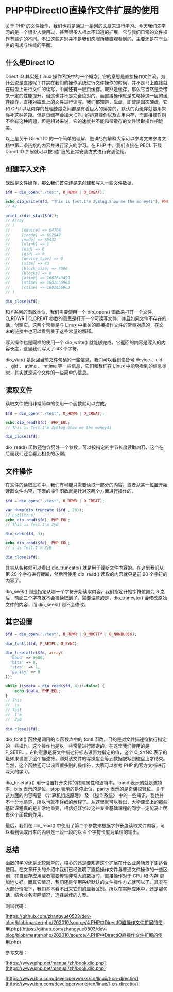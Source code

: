 # PHP中DirectIO直操作文件扩展的使用

关于 PHP 的文件操作，我们也将是通过一系列的文章来进行学习。今天我们先学习的是一个很少人使用过，甚至很多人根本不知道的扩展，它与我们日常的文件操作有些许的不同。不过这些差别并不是我们肉眼所能直观看到的，主要还是在于业务的需求与性能的平衡。

## 什么是Direct IO

Direct IO 其实是 Linux 操作系统中的一个概念。它的意思是直接操作文件流，为什么说是直接呢？其实在我们的操作系统进行文件操作的时候，并不是马上直接就在磁盘上进行文件的读写，中间还有一层页缓存。既然是缓存，那么它当然是会带来一定的性能提升，但这也并不是完全绝对的。而直接操作就是忽略掉这一层的缓存操作，直接对磁盘上的文件进行读写。我们都知道，磁盘，即使是固态硬盘，它和 CPU 以及内存的处理速度之间都是有着巨大的落差的，默认的页缓存就是用来弥补这种差距。但是页缓存会加大 CPU 的运算操作以及占用内存，而直接操作则不会有这种问题，但是相对来说，它的速度并不能和带缓存的文件读取操作相媲美。

以上是关于 Direct IO 的一个简单的理解，更详尽的解释大家可以参考文末参考文档中第二条链接的内容并进行深入的学习。在 PHP 中，我们直接在 PECL 下载 Direct IO 扩展就可以按照扩展的正常安装方式进行安装使用。

## 创建写入文件

既然是文件操作，那么我们首先还是来创建和写入一些文件数据。

```php
$fd = dio_open("./test", O_RDWR | O_CREAT);

echo dio_write($fd, "This is Test.I'm ZyBlog.Show me the money4i"), PHP_EOL;
// 43

print_r(dio_stat($fd));
// Array
// (
//     [device] => 64768
//     [inode] => 652548
//     [mode] => 35432
//     [nlink] => 1
//     [uid] => 0
//     [gid] => 0
//     [device_type] => 0
//     [size] => 43
//     [block_size] => 4096
//     [blocks] => 8
//     [atime] => 1602643459
//     [mtime] => 1602656963
//     [ctime] => 1602656963
// )

dio_close($fd);
```

和 f 系列的函数类似，我们需要使用一个 dio_open() 函数来打开一个文件，O_RDWR | O_CREAT 参数的意思是打开一个可读写文件，并且如果文件不存在的话，创建它。这两个常量是与 Linux 中相关的直接操作文件的常量对应的，在文末的链接中也可以看到关于这些常量的解释。

写入操作也是同样的使用一个 dio_write() 就能够完成，它返回的内容是写入的内容长度，这里我们写入了 43 个字符。

dio_stat() 是返回当前文件句柄的一些信息，我们可以看到设备号 device 、uid 、 gid 、 atime 、 mtime 等一些信息，它们和我们在 Linux 中能够看到的信息类似，其实就是这个文件的一些简单的信息。

## 读取文件

读取文件使用非常简单的使用一个函数就可以完成。

```php
$fd = dio_open("./test", O_RDWR | O_CREAT);

echo dio_read($fd), PHP_EOL;
// This is Test.I'm ZyBlog.Show me the money4i

dio_close($fd);
```

dio_read() 函数还包含另外一个参数，可以按指定的字节长度读取内容，这个在后面我们还会看到相关的示例。

## 文件操作

在文件的读取过程中，我们有可能只需要读取一部分的内容，或者从某一位置开始读取文件内容，下面的操作函数就是针对这两个方面进行操作的。

```php
$fd = dio_open("./test", O_RDWR | O_CREAT);

var_dump(dio_truncate ($fd , 20)); 
// bool(true)
echo dio_read($fd), PHP_EOL;
// This is Test.I'm ZyB

dio_seek($fd, 3); 

echo dio_read($fd), PHP_EOL;
// s is Test.I'm ZyB

dio_close($fd);
```

其实从名称就可以看出 dio_truncate() 就是用于截断文件内容的。在这里我们从第 20 个字符进行截断，然后再使用 dio_read() 读取的内容就只是前 20 个字符的内容了。

dio_seek() 则是指定从哪一个字符开始读取内容，我们指定开始字符位置为 3 之后，前面三个字符就不会被读取到了。需要注意的是，dio_truncate() 会修改原始文件的内容，而 dio_seek() 则不会修改。

## 其它设置

```php
$fd = dio_open('./test', O_RDWR | O_NOCTTY | O_NONBLOCK);

dio_fcntl($fd, F_SETFL, O_SYNC);

dio_tcsetattr($fd, array(
  'baud' => 9600,
  'bits' => 8,
  'stop'  => 1,
  'parity' => 0
));

while (($data = dio_read($fd, 4))!=false) {
    echo $data, PHP_EOL;
}
// This
//  is
// Test
// .I'm
//  ZyB

dio_close($fd);
```

dio_fcntl() 函数是调用的 c 函数库中的 fcntl 函数，目的是对文件描述符执行指定的一些操作，这个操作也是以一些常量进行固定的，在这里我们使用的是 F_SETFL ，它的意思是将文件描述符标志设置为指定的值，这个 O_SYNC 表示的是如果设置了这个描述符，则对该文件的写操盘会等到数据被写到磁盘上才结束。当然，这个函数还可以设置很多别的操作符，大家可以参考 PHP 的官方文档进行深入的学习。

dio_tcsetattr() 用于设置打开文件的终端属性和波特率。 baud 表示的就是波特率，bits 表示的是位，stop 表示的是停止位，parity 表示的是奇偶校验位。关于这方面的内容需要 《计算机组成原理》 及 《操作系统》 中的一些知识，我也并不十分地清楚，所以也就不详细的解释了。从这里就可以看出，大学课堂上的那些基础课程真的是非常地重要，相信好好学过这些专业基础课程的同学一定能马上明白这个函数的作用。

最后，我们在 dio_read() 中使用了第二个参数来根据字节长度读取文件内容，可以看到读取出来的内容是一段一段的以 4 个字符长度为单位的输出。

## 总结

函数的学习还是比较简单的，核心的还是要知道这个扩展在什么业务场景下更适合使用。在文章开头的介绍中我们已经说明了直接操作文件与普通文件操作的一些区别，在自缓存应用或者需要传输非常大的数据时，直接操作对于 CPU 和 内存 更加地友好。而其它情况，我们还是使用系统默认的文件操作方式就可以了。其实在大部分情况下，我们基本看不出来它们的显著区别。所以在实际应用中，还是那句话，结合业务实际情况，选择最佳的方案。

测试代码：

[https://github.com/zhangyue0503/dev-blog/blob/master/php/202010/source/4.PHP中DirectIO直操作文件扩展的使用.php](https://github.com/zhangyue0503/dev-blog/blob/master/php/202010/source/4.PHP中DirectIO直操作文件扩展的使用.php)

参考文档：

[https://www.php.net/manual/zh/book.dio.php](https://www.php.net/manual/zh/book.dio.php)

[https://www.ibm.com/developerworks/cn/linux/l-cn-directio/](https://www.ibm.com/developerworks/cn/linux/l-cn-directio/)